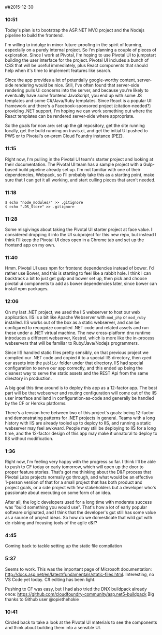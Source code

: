 ##2015-12-30

### 10:51
Today's plan is to bootstrap the ASP.NET MVC project and the Nodejs pipeline to build the frontend.

I'm willing to indulge in minor future-proofing in the spirit of learning, especially on a purely internal project. So I'm planning a couple of pieces of exploration. Since I work at Pivotal, I'm hoping to use Pivotal UI to jumpstart building the user interface for the project. Pivotal UI includes a bunch of CSS that will be useful immediately, plus React components that should help when it's time to implement features like search.

Since the app provides a lot of potentially google-worthy content, server-side rendering would be nice. Still, I've often found that server-side rendering pulls UI concerns into the server, and because you're likely to eventually have *some* frontend JavaScript, you end up with some JS templates and some C#/Java/Ruby templates. Since React is a popular UI framework and there's a Facebook-sponsored project (citation-needed?) providing .NET support, I'm hoping we can work something out where the React templates can be rendered server-side where appropriate.

So the goals for now are: set up the git repository, get the site running locally, get the build running on travis.ci, and get the initial UI pushed to PWS or to Pivotal's on-prem Cloud Foundry instance (PEZ).


### 11:15

Right now, I'm pulling in the Pivotal UI team's starter project and looking at their documentation. The Pivotal UI team has a sample project with a Gulp-based build pipeline already set up. I'm not familiar with one of their dependencies, Webpack, so I'll probably take this as a starting point, make sure that I can get it all working, and start culling pieces that aren't needed.

### 11:18

```
$ echo "node_modules/" >> .gitignore
$ echo ".DS_Store" >> .gitignore
```

### 11:28

Some misgivings about taking the Pivotal UI starter project at face value. I considered dropping it into the UI subproject for this new repo, but instead I think I'll keep the Pivotal UI docs open in a Chrome tab and set up the frontend app on my own.

### 11:40

Hmm. Pivotal UI uses npm for frontend dependencies instead of bower. I'd rather use Bower, and this is starting to feel like a rabbit hole. I think I can backtrack a bit to just get gulp and bower set up, then pick and choose pivotal ui components to add as bower dependencies later, since bower can install npm packages.

### 12:06

On my last .NET project, we used the IIS webserver to host our web application. IIS is a bit like Apache Webserver with `mod_php`  or `mod_ruby` installed. IIS works out of the box as a static webserver, and can be configured to recognize compiled .NET code and related assets and run these under a .NET virtual machine. The new cross-platform dnx runtime introduces a different webserver, Kestrel, which is more like the in-process webservers that will be familiar to Ruby/Java/Nodejs programmers.

Since IIS handled static files pretty sensibly, on that previous project we compiled our .NET code and copied it to a special IIS directory, then `cp`ed our assets into the `public/` folder under that directory. IIS had special configuration to serve our app correctly, and this ended up being the cleanest way to serve the static assets and the REST Api from the same directory in production.

A big goal this time around is to deploy this app as a 12-factor app. The best part will be that webserver and routing configuration will come out of the IIS user interface and land in configuration-as-code and generally be handled by the CF or Heroku platforms.

There's a tension here between two of this project's goals: being 12-factor and demonstrating patterns for .NET projects in general. Teams with a long history with IIS are already tooled up to deploy to IIS, and running a static webserver may feel awkward. People may still be deploying to IIS for a long time, and the 12-factor design of this app may make it unnatural to deploy to IIS without modification.

### 1:36
Right now, I'm feeling very happy with the progress so far. I think I'll be able to push to CF today or early tomorrow, which will open up the door to proper feature stories. That's got me thinking about the D&F process that Pivotal Labs projects normally go through, and what would be an effective 1-person version of that for a small project that has both product and project goals, or a side project with few stakeholders but a developer who's passionate about executing on some form of an idea.

After all, the logic developers used for a long time with moderate success was "build something you would use". That's how a lot of early popular software originated, and I think that the developer's gut still has some value as a source of project ideas. So how do we domesticate that wild gut with de-risking and focusing tools of the agile d&f?

### 4:45
Coming back to tackle setting up the static file compilation

### 5:37
Seems to work. This was the important page of Microsoft documentation: http://docs.asp.net/en/latest/fundamentals/static-files.html.
Interesting, no VS Code yet today. C# editing has been light.

Pushing to CF was easy, but I had also tried the DNX buildpack already once:
https://github.com/cloudfoundry-community/asp.net5-buildpack
Big thanks to Github user @opiethehokie

### 10:41
Circled back to take a look at the Pivotal UI materials to see the components and think about building them into a sensible UI.